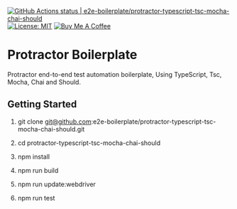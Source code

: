[![GitHub Actions status | e2e-boilerplate/protractor-typescript-tsc-mocha-chai-should](https://github.com/e2e-boilerplate/protractor-typescript-tsc-mocha-chai-should/workflows/protractor-typescript-tsc-mocha-chai-should/badge.svg)](https://github.com/e2e-boilerplate/protractor-typescript-tsc-mocha-chai-should/actions?workflow=protractor-typescript-tsc-mocha-chai-should) [![License: MIT](https://img.shields.io/badge/License-MIT-yellow.svg)](https://opensource.org/licenses/MIT) [![Buy Me A Coffee](https://img.shields.io/badge/buy-me%20coffee-orange)](https://www.buymeacoffee.com/xgirma)
    
# Protractor Boilerplate
    
Protractor end-to-end test automation boilerplate, Using TypeScript, Tsc, Mocha, Chai and Should.
    
## Getting Started
    
1. git clone git@github.com:e2e-boilerplate/protractor-typescript-tsc-mocha-chai-should.git
    
2. cd protractor-typescript-tsc-mocha-chai-should
    
3. npm install
    
4. npm run build
    
5. npm run update:webdriver
    
6. npm run test